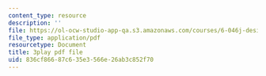 ```yaml
---
content_type: resource
description: ''
file: https://ol-ocw-studio-app-qa.s3.amazonaws.com/courses/6-046j-design-and-analysis-of-algorithms-spring-2015/836cf86687c635e3566e26ab3c852f70_mUBmcbbJNf4.pdf
file_type: application/pdf
resourcetype: Document
title: 3play pdf file
uid: 836cf866-87c6-35e3-566e-26ab3c852f70
---
```

